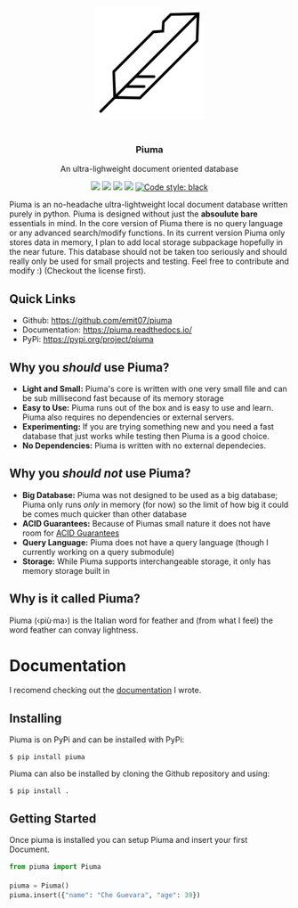 <div align="center">
	<a href="https://piuma.readthedocs.io/"><img width="200" height="200" style="margin: 20px" src="https://raw.githubusercontent.com/Emit07/piuma/master/logo/piuma.png"></a>
</div>

<span align="center">
	<h3 align="center">Piuma</h3>
	<p align="center">An ultra-lighweight document oriented database</p>
</span>

<div align="center">
	<a href="https://pypi.org/project/piuma/"><img src="https://img.shields.io/pypi/v/piuma"></a>
	<a href="https://github.com/emit07/piuma/actions"><img src="https://github.com/Emit07/piuma/actions/workflows/ci-workflow.yml/badge.svg"></a>
	<a href="https://piuma.readthedocs.io"><img src="https://readthedocs.org/projects/piuma/badge/?version=latest"></a>
	<a href="https://github.com/Emit07/piuma/blob/master/LICENSE"><img src="https://shields.io/github/license/emit07/piuma"></a>
	<a href="https://github.com/psf/black"><img alt="Code style: black" src="https://img.shields.io/badge/code%20style-black-000000.svg"></a>
</div>

Piuma is an no-headache ultra-lightweight local document database written purely in python. Piuma is designed without just the **absoulute bare** essentials in mind. In the core version of Piuma there is no query language or any advanced search/modify functions. In its current version Piuma only stores data in memory, I plan to add local storage subpackage hopefully in the near future. This database should not be taken too seriously and should really only be used for small projects and testing. Feel free to contribute and modify :) (Checkout the license first).

## Quick Links
* Github: https://github.com/emit07/piuma
* Documentation: https://piuma.readthedocs.io/
* PyPi: https://pypi.org/project/piuma

## Why you *should* use Piuma?
* **Light and Small:** Piuma's core is written with one very small file and can be sub millisecond fast because of its memory storage
* **Easy to Use:** Piuma runs out of the box and is easy to use and learn. Piuma also requires no dependencies or external servers.
* **Experimenting:** If you are trying something new and you need a fast database that just works while testing then Piuma is a good choice.
* **No Dependencies:** Piuma is written with no external dependecies.

## Why you *should not* use Piuma?
* **Big Database:** Piuma was not designed to be used as a big database; Piuma only runs *only* in memory (for now) so the limit of how big it could be comes much quicker than other database
* **ACID Guarantees:** Because of Piumas small nature it does not have room for [ACID Guarantees](https://en.wikipedia.org/wiki/ACID)
* **Query Language:** Piuma does not have a query language (though I currently working on a query submodule)
* **Storage:** While Piuma supports interchangeable storage, it only has memory storage built in

## Why is it called Piuma?

Piuma (‹più·ma›) is the Italian word for feather and (from what I feel) the word feather can convay lightness.

# Documentation

I recomend checking out the [documentation](https://piuma.readthedocs.io/) I wrote.

## Installing

Piuma is on PyPi and can be installed with PyPi:

```
$ pip install piuma
```

Piuma can also be installed by cloning the Github repository and using:

```
$ pip install .
```

## Getting Started 

Once piuma is installed you can setup Piuma and insert your first Document. 

```python
from piuma import Piuma

piuma = Piuma()
piuma.insert({"name": "Che Guevara", "age": 39})
```


